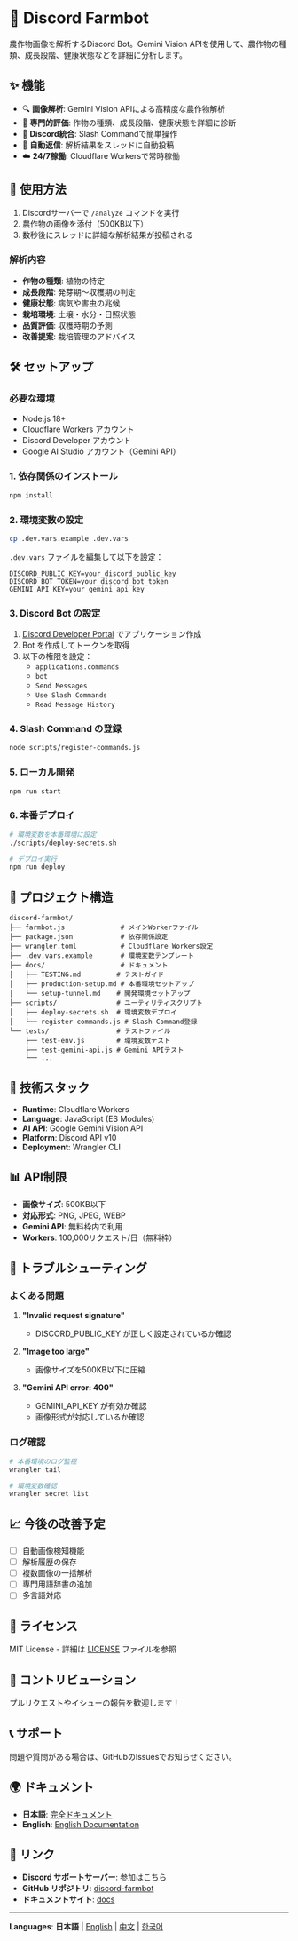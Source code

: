 # 🌱 Discord Farmbot

農作物画像を解析するDiscord Bot。Gemini Vision APIを使用して、農作物の種類、成長段階、健康状態などを詳細に分析します。

## ✨ 機能

- 🔍 **画像解析**: Gemini Vision APIによる高精度な農作物解析
- 🌾 **専門的評価**: 作物の種類、成長段階、健康状態を詳細に診断
- 💬 **Discord統合**: Slash Commandで簡単操作
- 🔄 **自動返信**: 解析結果をスレッドに自動投稿
- ☁️ **24/7稼働**: Cloudflare Workersで常時稼働

## 🚀 使用方法

1. Discordサーバーで `/analyze` コマンドを実行
2. 農作物の画像を添付（500KB以下）
3. 数秒後にスレッドに詳細な解析結果が投稿される

### 解析内容

- **作物の種類**: 植物の特定
- **成長段階**: 発芽期〜収穫期の判定
- **健康状態**: 病気や害虫の兆候
- **栽培環境**: 土壌・水分・日照状態
- **品質評価**: 収穫時期の予測
- **改善提案**: 栽培管理のアドバイス

## 🛠️ セットアップ

### 必要な環境

- Node.js 18+
- Cloudflare Workers アカウント
- Discord Developer アカウント
- Google AI Studio アカウント（Gemini API）

### 1. 依存関係のインストール

```bash
npm install
```

### 2. 環境変数の設定

```bash
cp .dev.vars.example .dev.vars
```

`.dev.vars` ファイルを編集して以下を設定：

```env
DISCORD_PUBLIC_KEY=your_discord_public_key
DISCORD_BOT_TOKEN=your_discord_bot_token
GEMINI_API_KEY=your_gemini_api_key
```

### 3. Discord Bot の設定

1. [Discord Developer Portal](https://discord.com/developers/applications) でアプリケーション作成
2. Bot を作成してトークンを取得
3. 以下の権限を設定：
   - `applications.commands`
   - `bot`
   - `Send Messages`
   - `Use Slash Commands`
   - `Read Message History`

### 4. Slash Command の登録

```bash
node scripts/register-commands.js
```

### 5. ローカル開発

```bash
npm run start
```

### 6. 本番デプロイ

```bash
# 環境変数を本番環境に設定
./scripts/deploy-secrets.sh

# デプロイ実行
npm run deploy
```

## 📁 プロジェクト構造

```
discord-farmbot/
├── farmbot.js              # メインWorkerファイル
├── package.json            # 依存関係設定
├── wrangler.toml           # Cloudflare Workers設定
├── .dev.vars.example       # 環境変数テンプレート
├── docs/                   # ドキュメント
│   ├── TESTING.md         # テストガイド
│   ├── production-setup.md # 本番環境セットアップ
│   └── setup-tunnel.md    # 開発環境セットアップ
├── scripts/               # ユーティリティスクリプト
│   ├── deploy-secrets.sh  # 環境変数デプロイ
│   └── register-commands.js # Slash Command登録
└── tests/                 # テストファイル
    ├── test-env.js        # 環境変数テスト
    ├── test-gemini-api.js # Gemini APIテスト
    └── ...
```

## 🔧 技術スタック

- **Runtime**: Cloudflare Workers
- **Language**: JavaScript (ES Modules)
- **AI API**: Google Gemini Vision API
- **Platform**: Discord API v10
- **Deployment**: Wrangler CLI

## 📊 API制限

- **画像サイズ**: 500KB以下
- **対応形式**: PNG, JPEG, WEBP
- **Gemini API**: 無料枠内で利用
- **Workers**: 100,000リクエスト/日（無料枠）

## 🐛 トラブルシューティング

### よくある問題

1. **"Invalid request signature"**
   - DISCORD_PUBLIC_KEY が正しく設定されているか確認

2. **"Image too large"**
   - 画像サイズを500KB以下に圧縮

3. **"Gemini API error: 400"**
   - GEMINI_API_KEY が有効か確認
   - 画像形式が対応しているか確認

### ログ確認

```bash
# 本番環境のログ監視
wrangler tail

# 環境変数確認
wrangler secret list
```

## 📈 今後の改善予定

- [ ] 自動画像検知機能
- [ ] 解析履歴の保存
- [ ] 複数画像の一括解析
- [ ] 専門用語辞書の追加
- [ ] 多言語対応

## 📄 ライセンス

MIT License - 詳細は [LICENSE](LICENSE) ファイルを参照

## 🤝 コントリビューション

プルリクエストやイシューの報告を歓迎します！

## 📞 サポート

問題や質問がある場合は、GitHubのIssuesでお知らせください。

## 🌍 ドキュメント

- **日本語**: [完全ドキュメント](https://johnknash2025.github.io/discord-farmbot/)
- **English**: [English Documentation](https://johnknash2025.github.io/discord-farmbot/en/)

## 🔗 リンク

- **Discord サポートサーバー**: [参加はこちら](https://discord.gg/Gq9jPaMX8g)
- **GitHub リポジトリ**: [discord-farmbot](https://github.com/johnknash2025/discord-farmbot)
- **ドキュメントサイト**: [docs](https://johnknash2025.github.io/discord-farmbot/)

---

**Languages**: **日本語** | [English](README_EN.md) | [中文](README_CN.md) | [한국어](README_KR.md)